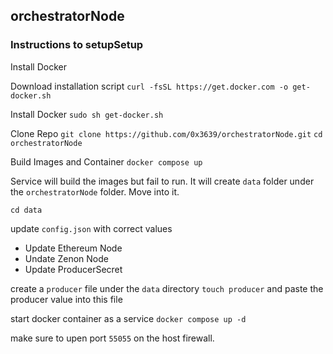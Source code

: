 ## orchestratorNode

### Instructions to setupSetup

Install Docker 

Download installation script
`curl -fsSL https://get.docker.com -o get-docker.sh`

Install Docker
`sudo sh get-docker.sh`

Clone Repo
`git clone https://github.com/0x3639/orchestratorNode.git`
`cd orchestratorNode`

Build Images and Container
`docker compose up`

Service will build the images but fail to run.  It will create `data` folder under the `orchestratorNode` folder.  Move into it.

`cd data`

update `config.json` with correct values
- Update Ethereum Node
- Undate Zenon Node
- Update ProducerSecret

create a `producer` file under the `data` directory
`touch producer` and paste the producer value into this file

start docker container as a service `docker compose up -d`

make sure to upen port `55055` on the host firewall.  

